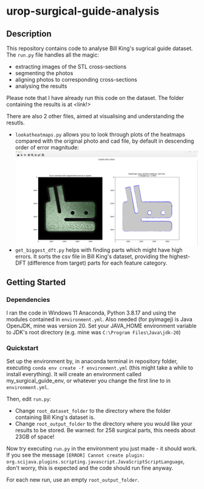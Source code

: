# urop-surgical-guide-analysis

## Description

This repository contains code to analyse Bill King's sugrical guide dataset. The `run.py` file handles all the magic:
- extracting images of the STL cross-sections
- segmenting the photos
- aligning photos to corresponding cross-sections
- analysing the results
  
Please note that I have already run this code on the dataset. The folder containing the results is at <link!>

There are also 2 other files, aimed at visualising and understanding the resutls.
- `lookatheatmaps.py` allows you to look through plots of the heatmaps compared with the original photo and cad file, by default in descending order of error magnitude:
![alt text](https://github.com/suspicious-salmon/urop-surgical-guide-analysis/blob/main/readme-images/lookatheatmaps_demo.png?raw=true)
- `get_biggest_dft.py` helps with finding parts which might have high errors. It sorts the csv file in Bill King's dataset, providing the highest-DFT (difference from target) parts for each feature category.

## Getting Started

### Dependencies

I ran the code in Windows 11 Anaconda, Python 3.8.17 and using the modules contained in `environment.yml`.
Also needed (for pyimagej) is Java OpenJDK, mine was version 20. Set your JAVA_HOME environment variable to JDK's root directory (e.g. mine was `C:\Program Files\Java\jdk-20`)

### Quickstart

Set up the environment by, in anaconda terminal in repository folder, executing `conda env create -f environment.yml` (this might take a while to install everything). It will create an environment called my_surgical_guide_env, or whatever you change the first line to in `environment.yml`.

Then, edit `run.py`:
- Change `root_dataset_folder` to the directory where the folder containing Bill King's dataset is.
- Change `root_output_folder` to the directory where you would like your results to be stored. Be warned: for 258 surgical parts, this needs about 23GB of space!

Now try executing `run.py` in the environment you just made - it should work.
If you see the message `[ERROR] Cannot create plugin: org.scijava.plugins.scripting.javascript.JavaScriptScriptLanguage`, don't worry, this is expected and the code should run fine anyway.

For each new run, use an empty `root_output_folder`.
